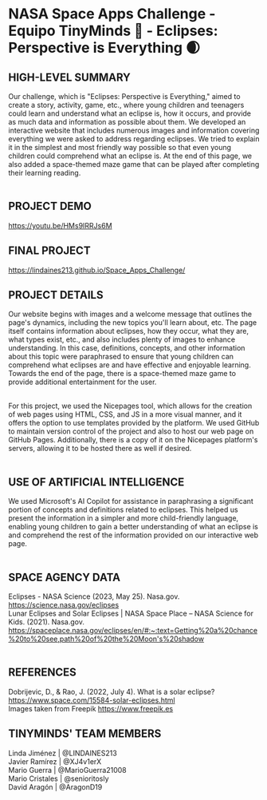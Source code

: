 # NASA Space Apps Challenge - Equipo TinyMinds 🧠 - Eclipses: Perspective is Everything 🌒
## HIGH-LEVEL SUMMARY
Our challenge, which is "Eclipses: Perspective is Everything," aimed to create a story, activity, game, etc., where young children and teenagers could learn and understand what an eclipse is, how it occurs, and provide as much data and information as possible about them. We developed an interactive website that includes numerous images and information covering everything we were asked to address regarding eclipses. We tried to explain it in the simplest and most friendly way possible so that even young children could comprehend what an eclipse is. At the end of this page, we also added a space-themed maze game that can be played after completing their learning reading. <br><br>
## PROJECT DEMO
https://youtu.be/HMs9IRRJs6M
## FINAL PROJECT
https://lindaines213.github.io/Space_Apps_Challenge/
## PROJECT DETAILS
Our website begins with images and a welcome message that outlines the page's dynamics, including the new topics you'll learn about, etc. The page itself contains information about eclipses, how they occur, what they are, what types exist, etc., and also includes plenty of images to enhance understanding. In this case, definitions, concepts, and other information about this topic were paraphrased to ensure that young children can comprehend what eclipses are and have effective and enjoyable learning. Towards the end of the page, there is a space-themed maze game to provide additional entertainment for the user.<br><br>

For this project, we used the Nicepages tool, which allows for the creation of web pages using HTML, CSS, and JS in a more visual manner, and it offers the option to use templates provided by the platform. We used GitHub to maintain version control of the project and also to host our web page on GitHub Pages. Additionally, there is a copy of it on the Nicepages platform's servers, allowing it to be hosted there as well if desired. <br><br>

## USE OF ARTIFICIAL INTELLIGENCE
We used Microsoft's AI Copilot for assistance in paraphrasing a significant portion of concepts and definitions related to eclipses. This helped us present the information in a simpler and more child-friendly language, enabling young children to gain a better understanding of what an eclipse is and comprehend the rest of the information provided on our interactive web page. <br><br>
## SPACE AGENCY DATA
Eclipses - NASA Science (2023, May 25). Nasa.gov. https://science.nasa.gov/eclipses <br>
Lunar Eclipses and Solar Eclipses | NASA Space Place – NASA Science for Kids. (2021). Nasa.gov. https://spaceplace.nasa.gov/eclipses/en/#:~:text=Getting%20a%20chance%20to%20see,path%20of%20the%20Moon's%20shadow‌ <br><br>
## REFERENCES
Dobrijevic, D., &amp; Rao, J. (2022, July 4). What is a solar eclipse? https://www.space.com/15584-solar-eclipses.html<br>
Images taken from Freepik https://www.freepik.es

## TINYMINDS' TEAM MEMBERS
Linda Jiménez | @LINDAINES213 <br>
Javier Ramírez | @XJ4v1erX <br>
Mario Guerra | @MarioGuerra21008 <br>
Mario Cristales | @senioritosly<br>
David Aragón | @AragonD19 <br>
